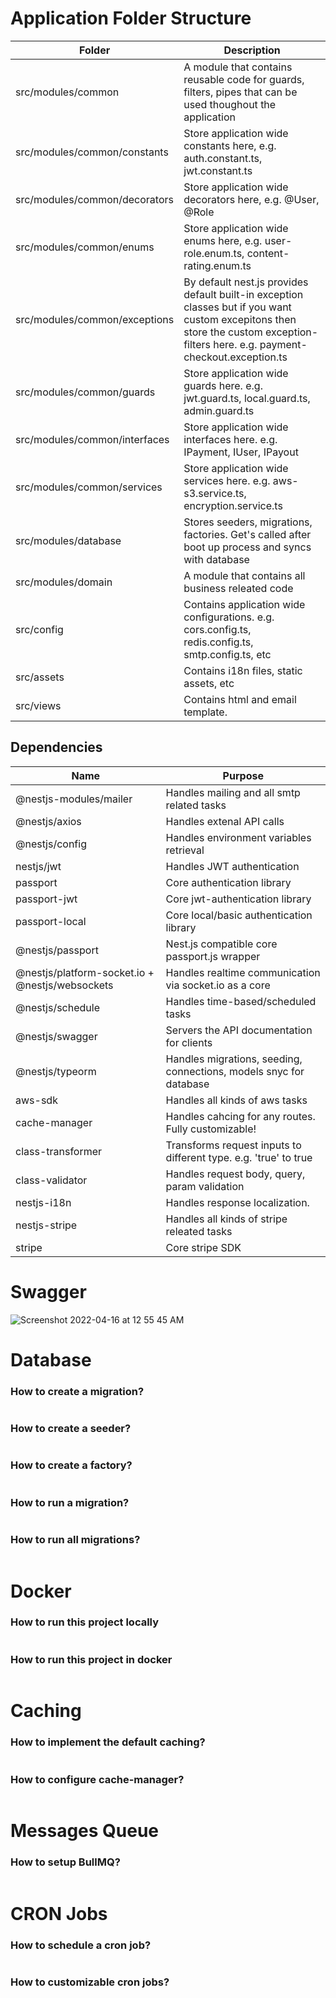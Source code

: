 # Application Folder Structure

| Folder                        | Description                                                                                                                                                                       |
|-------------------------------|-----------------------------------------------------------------------------------------------------------------------------------------------------------------------------------|
| src/modules/common            | A module that contains reusable code for guards, filters, pipes that can be used thoughout the application                                                                        |
| src/modules/common/constants  | Store application wide constants here, e.g. auth.constant.ts, jwt.constant.ts                                                                                                     |
| src/modules/common/decorators | Store application wide decorators here, e.g. @User, @Role                                                                                                                         |
| src/modules/common/enums      | Store application wide enums here, e.g. user-role.enum.ts, content-rating.enum.ts                                                                                                 |
| src/modules/common/exceptions | By default nest.js provides default built-in exception classes but if you want custom excepitons then store the custom exception-filters here. e.g. payment-checkout.exception.ts |
| src/modules/common/guards     | Store application wide guards here. e.g. jwt.guard.ts, local.guard.ts, admin.guard.ts                                                                                             |
| src/modules/common/interfaces | Store application wide interfaces here. e.g. IPayment, IUser, IPayout                                                                                                             |
| src/modules/common/services   | Store application wide services here. e.g. aws-s3.service.ts, encryption.service.ts                                                                                               |
| src/modules/database          | Stores seeders, migrations, factories. Get's called after boot up process and syncs with database                                                                                 |
| src/modules/domain            | A module that contains all business releated code                                                                                                                                 |
| src/config                    | Contains application wide configurations. e.g. cors.config.ts, redis.config.ts, smtp.config.ts, etc                                                                               |
| src/assets                    | Contains i18n files, static assets, etc                                                                                                                                           |
| src/views                     | Contains html and email template.                                                                                                                                                 |

## Dependencies

| Name                                            | Purpose                                                            |
| ----------------------------------------------- | ------------------------------------------------------------------ |
| @nestjs-modules/mailer                          | Handles mailing and all smtp related tasks                         |
| @nestjs/axios                                   | Handles extenal API calls                                          |
| @nestjs/config                                  | Handles environment variables retrieval                            |
| nestjs/jwt                                      | Handles JWT authentication                                         |
| passport                                        | Core authentication library                                        |
| passport-jwt                                    | Core jwt-authentication library                                    |
| passport-local                                  | Core local/basic authentication library                            |
| @nestjs/passport                                | Nest.js compatible core passport.js wrapper                        |
| @nestjs/platform-socket.io + @nestjs/websockets | Handles realtime communication via socket.io as a core             |
| @nestjs/schedule                                | Handles time-based/scheduled tasks                                 |
| @nestjs/swagger                                 | Servers the API documentation for clients                          |
| @nestjs/typeorm                                 | Handles migrations, seeding, connections, models snyc for database |
| aws-sdk                                         | Handles all kinds of aws tasks                                     |
| cache-manager                                   | Handles cahcing for any routes. Fully customizable!                |
| class-transformer                               | Transforms request inputs to different type. e.g. 'true' to true   |
| class-validator                                 | Handles request body, query, param validation                      |
| nestjs-i18n                                     | Handles response localization.                                     |
| nestjs-stripe                                   | Handles all kinds of stripe releated tasks                         |
| stripe                                          | Core stripe SDK                                                    |

# Swagger
![Screenshot 2022-04-16 at 12 55 45 AM](https://user-images.githubusercontent.com/86257329/163624816-1750adbb-6555-4a3a-8797-73ce1549a121.png)


# Database
### How to create a migration?
```

```
### How to create a seeder?
```

```

### How to create a factory?
```

```

### How to run a migration?
```

```

### How to run all migrations?
```

```

# Docker

### How to run this project locally
```

```

### How to run this project in docker
```

```

# Caching
### How to implement the default caching?
```

```
### How to configure cache-manager?
```

```

# Messages Queue
### How to setup BullMQ?
```

```

# CRON Jobs
### How to schedule a cron job?
```

```

### How to customizable cron jobs?
```
```
